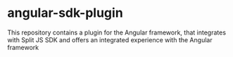 # angular-sdk-plugin
This repository contains a plugin for the Angular framework, that integrates with Split JS SDK and offers an integrated experience with the Angular framework
